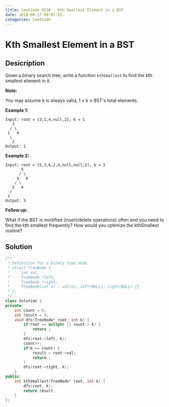 ```yaml
---
title: LeetCode 0230 - Kth Smallest Element in a BST
date: 2018-08-17 08:07:15
categories: LeetCode
---
```

# Kth Smallest Element in a BST

<!--more-->

## Desicription

Given a binary search tree, write a function `kthSmallest` to find the kth smallest element in it.

**Note:** 

You may assume k is always valid, 1 ≤ k ≤ BST's total elements.

**Example 1:**

```
Input: root = [3,1,4,null,2], k = 1
   3
  / \
 1   4
  \
   2
Output: 1
```

**Example 2:**

```
Input: root = [5,3,6,2,4,null,null,1], k = 3
       5
      / \
     3   6
    / \
   2   4
  /
 1
Output: 3
```

**Follow up:**

What if the BST is modified (insert/delete operations) often and you need to find the kth smallest frequently? How would you optimize the kthSmallest routine?

## Solution

```cpp
/**
 * Definition for a binary tree node.
 * struct TreeNode {
 *     int val;
 *     TreeNode *left;
 *     TreeNode *right;
 *     TreeNode(int x) : val(x), left(NULL), right(NULL) {}
 * };
 */
class Solution {
private:
    int count = 0;
    int result = 0;
    void dfs(TreeNode* root, int k) {
        if(root == nullptr || count > k) {
            return ;
        }
        dfs(root->left, k);
        count++;
        if(k == count) {
            result = root->val;
            return ;
        }
        dfs(root->right, k);        
    }
public:
    int kthSmallest(TreeNode* root, int k) {
        dfs(root, k);
        return result;
    }
};
```
